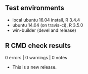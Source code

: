## Test environments
* local ubuntu 16.04 install, R 3.4.4
* ubuntu 14.04 (on travis-ci), R 3.5.0
* win-builder (devel and release)

## R CMD check results

0 errors | 0 warnings | 0 notes

* This is a new release.
